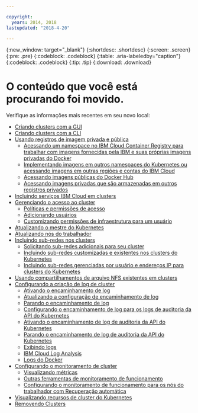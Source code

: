 ```yaml
---

copyright:
  years: 2014, 2018
lastupdated: "2018-4-20"

---
```


{:new_window: target="_blank"}
{:shortdesc: .shortdesc}
{:screen: .screen}
{:pre: .pre}
{:codeblock: .codeblock}
{:table: .aria-labeledby="caption"}
{:codeblock: .codeblock}
{:tip: .tip}
{:download: .download}


# O conteúdo que você está procurando foi movido.

Verifique as informações mais recentes em seu novo local:
- [Criando clusters com a GUI](cs_clusters.html#clusters_ui)
- [Criando clusters com a CLI](cs_clusters.html#clusters_cli)
- [Usando registros de imagem privada e pública](cs_images.html#images)
    - [Acessando um namespace no IBM Cloud Container Registry para trabalhar com imagens fornecidas pela IBM e suas próprias imagens privadas do Docker](cs_images.html#namespace)
    - [Implementando imagens em outros namespaces do Kubernetes ou acessando imagens em outras regiões e contas do IBM Cloud](cs_images.html#other)
    - [Acessando imagens públicas do Docker Hub](cs_images.html#dockerhub)
    - [Acessando imagens privadas que são armazenadas em outros registros privados](cs_images.html#private_images)
- [Incluindo serviços IBM Cloud em clusters](cs_integrations.html#adding_cluster)
- [Gerenciando o acesso ao cluster](cs_users.html)
    - [Políticas e permissões de acesso](cs_users.html#access_policies)
    - [Adicionando usuários](cs_users.html#add_users)
    - [Customizando permissões de infraestrutura para um usuário](cs_users.html#infra_access)
- [Atualizando o mestre do Kubernetes](cs_cluster_update.html#master)
- [Atualizando nós do trabalhador](cs_cluster_update.html#worker_node)
- [Incluindo sub-redes nos clusters](cs_subnets.html#subnets)
    - [Solicitando sub-redes adicionais para seu cluster](cs_subnets.html#request)
    - [Incluindo sub-redes customizadas e existentes nos clusters do Kubernetes](cs_subnets.html#custom)
    - [Incluindo sub-redes gerenciadas por usuário e endereços IP para clusters do Kubernetes](cs_subnets.html#user_managed)
- [Usando compartilhamentos de arquivo NFS existentes em clusters](cs_storage.html#existing)
- [Configurando a criação de log de cluster](cs_health.html#logging)
    - [Ativando o encaminhamento de log](cs_health.html#logging)
    - [Atualizando a configuração de encaminhamento de log](cs_health.html#logging)
    - [Parando o encaminhamento de log](cs_health.html#log_sources_delete)
    - [Configurando o encaminhamento de log para os logs de auditoria da API do Kubernetes](cs_health.html#app_forward)
    - [Ativando o encaminhamento de log de auditoria da API do Kubernetes](cs_health.html#audit_enable)
    - [Parando o encaminhamento de log de auditoria da API do Kubernetes](cs_health.html#audit_delete)
    - [Exibindo logs](cs_health.html#view_logs)
    - [IBM Cloud Log Analysis](cs_health.html#view_logs_k8s)
    - [Logs do Docker](cs_health.html#view_logs_docker)
- [Configurando o monitoramento de cluster](cs_health.html#monitoring)
    - [Visualizando métricas](cs_health.html#view_metrics)
    - [Outras ferramentas de monitoramento de funcionamento](cs_health.html#health_tools)
    - [Configurando o monitoramento de funcionamento para os nós do trabalhador com Recuperação automática](cs_health.html#autorecovery)
- [Visualizando recursos de cluster do Kubernetes](cs_integrations.html#weavescope)
- [Removendo Clusters](cs_clusters.html#remove)

